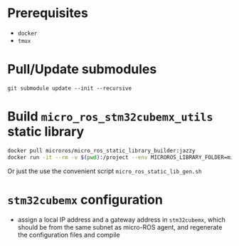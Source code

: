 # Prerequisites

- `docker`
- `tmux`

# Pull/Update submodules

`git submodule update --init --recursive`

# Build `micro_ros_stm32cubemx_utils` static library

```sh
docker pull microros/micro_ros_static_library_builder:jazzy
docker run -it --rm -v $(pwd):/project --env MICROROS_LIBRARY_FOLDER=micro_ros_stm32cubemx_utils/microros_static_library microros/micro_ros_static_library_builder:jazzy
```

Or just the use the convenient script `micro_ros_static_lib_gen.sh`

# `stm32cubemx` configuration

- assign a local IP address and a gateway address in `stm32cubemx`, which should
  be from the same subnet as micro-ROS agent, and regenerate the configuration
  files and compile
